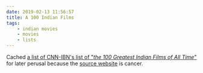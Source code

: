 ```yaml
---
date: 2019-02-13 11:56:57
title: A 100 Indian Films
tags:
    - indian movies
    - movies
    - lists
---
```


Cached [a list of CNN-IBN's list of "_the 100 Greatest Indian Films of All Time_"](http://wiki.nikhil.io/CNN-IBNs_List_of_the_100_Greatest_Indian_Films_of_All_Time) for later perusal because the [source website](https://www.news18.com/photogallery/movies/100-years-of-indian-cinema-the-100-greatest-indian-films-of-all-time-903065-14.html) is cancer.

